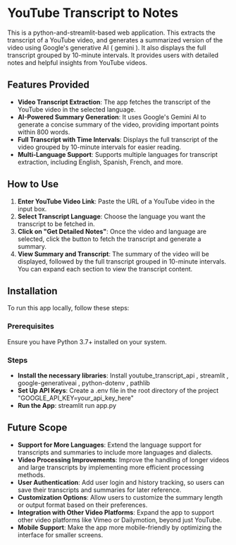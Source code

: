 # YouTube Transcript to Notes

This is a python-and-streamlit-based web application. This extracts the transcript of a YouTube video, and generates a summarized version of the video using Google's generative AI ( gemini ). It also displays the full transcript grouped by 10-minute intervals. It provides users with detailed notes and helpful insights from YouTube videos.

## Features Provided

- **Video Transcript Extraction**: The app fetches the transcript of the YouTube video in the selected language.
- **AI-Powered Summary Generation**: It uses Google's Gemini AI to generate a concise summary of the video, providing important points within 800 words.
- **Full Transcript with Time Intervals**: Displays the full transcript of the video grouped by 10-minute intervals for easier reading.
- **Multi-Language Support**: Supports multiple languages for transcript extraction, including English, Spanish, French, and more.

## How to Use

1. **Enter YouTube Video Link**: Paste the URL of a YouTube video in the input box.
2. **Select Transcript Language**: Choose the language you want the transcript to be fetched in.
3. **Click on "Get Detailed Notes"**: Once the video and language are selected, click the button to fetch the transcript and generate a summary.
4. **View Summary and Transcript**: The summary of the video will be displayed, followed by the full transcript grouped in 10-minute intervals. You can expand each section to view the transcript content.

## Installation

To run this app locally, follow these steps:

### Prerequisites
Ensure you have Python 3.7+ installed on your system.

### Steps
- **Install the necessary libraries**: Install youtube_transcript_api , streamlit , google-generativeai , python-dotenv , pathlib
- **Set Up API Keys**:
    Create a .env file in the root directory of the project
    "GOOGLE_API_KEY=your_api_key_here"
- **Run the App**: streamlit run app.py

## Future Scope
- **Support for More Languages**: Extend the language support for transcripts and summaries to include more languages and dialects.
- **Video Processing Improvements**: Improve the handling of longer videos and large transcripts by implementing more efficient processing methods.
- **User Authentication**: Add user login and history tracking, so users can save their transcripts and summaries for later reference.
- **Customization Options**: Allow users to customize the summary length or output format based on their preferences.
- **Integration with Other Video Platforms**: Expand the app to support other video platforms like Vimeo or Dailymotion, beyond just YouTube.
- **Mobile Support**: Make the app more mobile-friendly by optimizing the interface for smaller screens.

